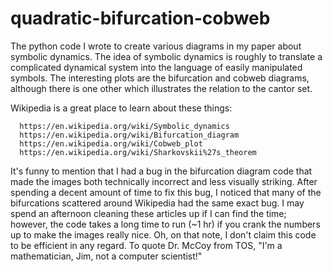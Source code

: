 # quadratic-bifurcation-cobweb
The python code I wrote to create various diagrams in my paper about symbolic dynamics.
The idea of symbolic dynamics is roughly to translate a complicated dynamical system into the language of easily manipulated symbols.
The interesting plots are the bifurcation and cobweb diagrams, although there is one other which illustrates the relation to the cantor set.

Wikipedia is a great place to learn about these things:

      https://en.wikipedia.org/wiki/Symbolic_dynamics
      https://en.wikipedia.org/wiki/Bifurcation_diagram
      https://en.wikipedia.org/wiki/Cobweb_plot
      https://en.wikipedia.org/wiki/Sharkovskii%27s_theorem
      
It's funny to mention that I had a bug in the bifurcation diagram code that made the images both technically incorrect and less visually striking. 
After spending a decent amount of time to fix this bug, I noticed that many of the bifurcations scattered around Wikipedia had the same exact bug. 
I may spend an afternoon cleaning these articles up if I can find the time; however, the code takes a long time to run (~1 hr) if you crank the numbers up to make the images really nice.
Oh, on that note, I don't claim this code to be efficient in any regard. To quote Dr. McCoy from TOS, "I'm a mathematician, Jim, not a computer scientist!"
